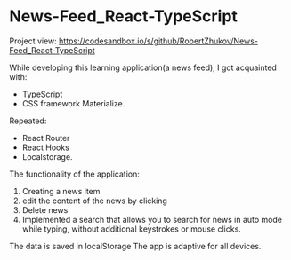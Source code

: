 # News-Feed_React-TypeScript


Project view: https://codesandbox.io/s/github/RobertZhukov/News-Feed_React-TypeScript

While developing this learning application(a news feed), I got acquainted with:

- TypeScript
- CSS framework Materialize.

Repeated:
- React Router
- React Hooks
- Localstorage.

The functionality of the application:

1) Creating a news item
2) edit the content of the news by clicking
3) Delete news
4) Implemented a search that allows you to search for news in auto mode while typing, without additional keystrokes or mouse clicks.

The data is saved in localStorage
The app is adaptive for all devices.
